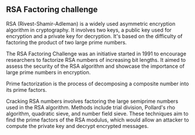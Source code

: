 ## RSA Factoring challenge

RSA (Rivest-Shamir-Adleman) is a widely used asymmetric encryption algorithm in cryptography. It involves two keys, a public key used for encryption and a private key for decryption. It's based on the difficulty of factoring the product of two large prime numbers.

The RSA Factoring Challenge was an initiative started in 1991 to encourage researchers to factorize RSA numbers of increasing bit lengths. It aimed to assess the security of the RSA algorithm and showcase the importance of large prime numbers in encryption.

Prime factorization is the process of decomposing a composite number into its prime factors.

Cracking RSA numbers involves factoring the large semiprime numbers used in the RSA algorithm. Methods include trial division, Pollard's rho algorithm, quadratic sieve, and number field sieve. These techniques aim to find the prime factors of the RSA modulus, which would allow an attacker to compute the private key and decrypt encrypted messages.
